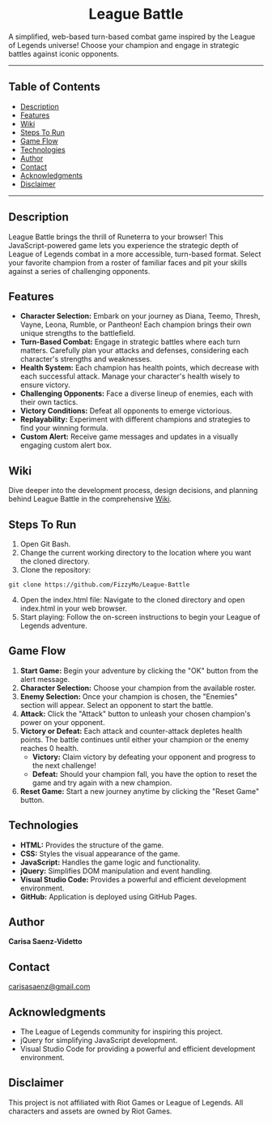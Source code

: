 <h1 align="center">League Battle</h1>

A simplified, web-based turn-based combat game inspired by the League of Legends universe! Choose your champion and engage in strategic battles against iconic opponents. 
***
## Table of Contents
* [Description](#description)
* [Features](#features)
* [Wiki](#wiki)
* [Steps To Run](#steps-to-run)
* [Game Flow](#game-flow)
* [Technologies](#technologies)
* [Author](#author)
* [Contact](#contact)
* [Acknowledgments](#acknowledgments)
* [Disclaimer](#disclaimer)
***
## Description
League Battle brings the thrill of Runeterra to your browser! This JavaScript-powered game lets you experience the strategic depth of League of Legends combat in a more accessible, turn-based format. Select your favorite champion from a roster of familiar faces and pit your skills against a series of challenging opponents.

## Features
* **Character Selection:** Embark on your journey as Diana, Teemo, Thresh, Vayne, Leona, Rumble, or Pantheon! Each champion brings their own unique strengths to the battlefield.
* **Turn-Based Combat:** Engage in strategic battles where each turn matters. Carefully plan your attacks and defenses, considering each character's strengths and weaknesses.
* **Health System:** Each champion has health points, which decrease with each successful attack. Manage your character's health wisely to ensure victory.
* **Challenging Opponents:** Face a diverse lineup of enemies, each with their own tactics.
* **Victory Conditions:** Defeat all opponents to emerge victorious.
* **Replayability:** Experiment with different champions and strategies to find your winning formula.
* **Custom Alert:** Receive game messages and updates in a visually engaging custom alert box.

## Wiki
Dive deeper into the development process, design decisions, and planning behind League Battle in the comprehensive [Wiki](https://github.com/FizzyMo/League-of-Legends-Turn-Based-Combat-Simulator/wiki).

## Steps To Run
1. Open Git Bash.
2. Change the current working directory to the location where you want the cloned directory.
3. Clone the repository:
```
git clone https://github.com/FizzyMo/League-Battle
```
4. Open the index.html file: Navigate to the cloned directory and open index.html in your web browser.
5. Start playing: Follow the on-screen instructions to begin your League of Legends adventure.

## Game Flow
1. **Start Game:** Begin your adventure by clicking the "OK" button from the alert message.
2. **Character Selection:** Choose your champion from the available roster.
3. **Enemy Selection:** Once your champion is chosen, the "Enemies" section will appear. Select an opponent to start the battle.
4. **Attack:** Click the "Attack" button to unleash your chosen champion's power on your opponent.
5. **Victory or Defeat:** Each attack and counter-attack depletes health points. The battle continues until either your champion or the enemy reaches 0 health.
   * **Victory:** Claim victory by defeating your opponent and progress to the next challenge!
   * **Defeat:** Should your champion fall, you have the option to reset the game and try again with a new champion.
6. **Reset Game:** Start a new journey anytime by clicking the "Reset Game" button.

## Technologies
* **HTML:** Provides the structure of the game.
* **CSS:** Styles the visual appearance of the game.
* **JavaScript:** Handles the game logic and functionality.
* **jQuery:** Simplifies DOM manipulation and event handling.
* **Visual Studio Code:** Provides a powerful and efficient development environment.
* **GitHub:** Application is deployed using GitHub Pages.

## Author
**Carisa Saenz-Videtto**

## Contact
carisasaenz@gmail.com

## Acknowledgments
* The League of Legends community for inspiring this project.
* jQuery for simplifying JavaScript development.
* Visual Studio Code for providing a powerful and efficient development environment.

## Disclaimer
This project is not affiliated with Riot Games or League of Legends. All characters and assets are owned by Riot Games.
